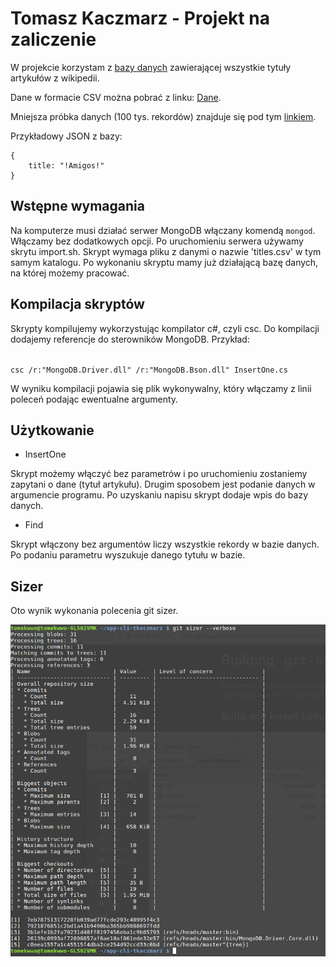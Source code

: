 # Tomasz Kaczmarz - Projekt na zaliczenie

W projekcie korzystam z [bazy danych](https://www.kaggle.com/residentmario/wikipedia-article-titles) zawierającej wszystkie tytuły artykułów z wikipedii.

Dane w formacie CSV można pobrać z linku: [Dane](https://drive.google.com/open?id=1C69iSzouKrIZNA-m0TwJnDY1Hs6K86-8).

Mniejsza próbka danych (100 tys. rekordów) znajduje się pod tym [linkiem](https://drive.google.com/file/d/1y8aR5f2grL3kfurC-VD03TzdJW845C4Y/view?usp=sharing).

Przykładowy JSON z bazy:
```
{
	title: "!Amigos!"
}
```

## Wstępne wymagania

Na komputerze musi działać serwer MongoDB włączany komendą <code>mongod</code>. Włączamy bez dodatkowych opcji.
Po uruchomieniu serwera używamy skrytu import.sh. 
Skrypt wymaga pliku z danymi o nazwie 'titles.csv' w tym samym katalogu.
Po wykonaniu skryptu mamy już działającą bazę danych, na której możemy pracować.

## Kompilacja skryptów

Skrypty kompilujemy wykorzystując kompilator c#, czyli csc. Do kompilacji dodajemy referencje do sterowników MongoDB. Przykład:

<code>
csc /r:"MongoDB.Driver.dll" /r:"MongoDB.Bson.dll" InsertOne.cs
</code>

W wyniku kompilacji pojawia się plik wykonywalny, który włączamy z linii poleceń podając ewentualne argumenty.


## Użytkowanie

- InsertOne
<p>
  Skrypt możemy włączyć bez parametrów i po uruchomieniu zostaniemy zapytani o dane (tytuł artykułu).
  Drugim sposobem jest podanie danych w argumencie programu.
  Po uzyskaniu napisu skrypt dodaje wpis do bazy danych.
</p>

- Find
<p>
  Skrypt włączony bez argumentów liczy wszystkie rekordy w bazie danych.
  Po podaniu parametru wyszukuje danego tytułu w bazie.
</p>

## Sizer

Oto wynik wykonania polecenia git sizer.

![sizer](screen/git-sizer.png)
